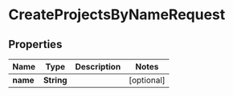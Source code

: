 

# CreateProjectsByNameRequest


## Properties

| Name | Type | Description | Notes |
|------------ | ------------- | ------------- | -------------|
|**name** | **String** |  |  [optional] |



